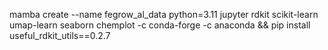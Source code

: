 mamba create --name fegrow_al_data python=3.11 jupyter rdkit scikit-learn umap-learn seaborn chemplot -c conda-forge -c anaconda && pip install useful_rdkit_utils==0.2.7
